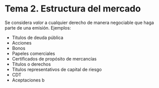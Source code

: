 # Tema 2. Estructura del mercado

Se considera _valor_ a cualquier derecho de manera negociable que haga parte de una emisión.
Ejemplos:
- Títulos de deuda pública
- Acciones
- Bonos
- Papeles comerciales
- Certificados de propósito de mercancías
- Títulos o derechos
- Títulos representativos de capital de riesgo
- CDT
- Aceptaciones b